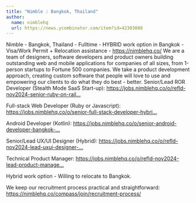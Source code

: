 ```yaml
---
title: "Nimble : Bangkok, Thailand"
author:
  name: nimblehq
  url: https://news.ycombinator.com/item?id=42303088
---
```

Nimble - Bangkok, Thailand - Fulltime - HYBRID work option in Bangkok - Visa&#x2F;Work Permit + Relocation assistance - <a href="https:&#x2F;&#x2F;nimblehq.co&#x2F;" rel="nofollow">https:&#x2F;&#x2F;nimblehq.co&#x2F;</a> We are a team of designers, software developers and product owners building outstanding web and mobile applications for companies of all sizes, from 1-person startups to Fortune 500 companies. We take a product development approach, creating custom software that people will love to use and empowering our clients to do what they do best - better.
Senior&#x2F;Lead ROR Developer (Stealth Mode SaaS Start-up): <a href="https:&#x2F;&#x2F;jobs.nimblehq.co&#x2F;o&#x2F;refld-nov2024-senior-ruby-on-rails-developer-stealth-saas-start-up-on-site-bangkok-relocation-package-and-visa-provided-2" rel="nofollow">https:&#x2F;&#x2F;jobs.nimblehq.co&#x2F;o&#x2F;refld-nov2024-senior-ruby-on-rail...</a>

Full-stack Web Developer (Ruby or Javascript): <a href="https:&#x2F;&#x2F;jobs.nimblehq.co&#x2F;o&#x2F;senior-full-stack-developer-hybrid-in-bangkok-relocation-provided-2-4" rel="nofollow">https:&#x2F;&#x2F;jobs.nimblehq.co&#x2F;o&#x2F;senior-full-stack-developer-hybri...</a>

Android Developer (Kotlin): <a href="https:&#x2F;&#x2F;jobs.nimblehq.co&#x2F;o&#x2F;senior-android-developer-bangkok-5" rel="nofollow">https:&#x2F;&#x2F;jobs.nimblehq.co&#x2F;o&#x2F;senior-android-developer-bangkok-...</a>

Senior&#x2F;Lead UX&#x2F;UI Designer (Hybrid): <a href="https:&#x2F;&#x2F;jobs.nimblehq.co&#x2F;o&#x2F;refld-nov2024-lead-uxui-designer-bangkok-hybrid-2" rel="nofollow">https:&#x2F;&#x2F;jobs.nimblehq.co&#x2F;o&#x2F;refld-nov2024-lead-uxui-designer-...</a>

Technical Product Manager: <a href="https:&#x2F;&#x2F;jobs.nimblehq.co&#x2F;o&#x2F;refld-nov2024-lead-product-manager-bangkok-hybrid-relocation-visa-provided-2" rel="nofollow">https:&#x2F;&#x2F;jobs.nimblehq.co&#x2F;o&#x2F;refld-nov2024-lead-product-manage...</a>

Hybrid work option - Willing to relocate to Bangkok.

We keep our recruitment process practical and straightforward: <a href="https:&#x2F;&#x2F;nimblehq.co&#x2F;compass&#x2F;join&#x2F;recruitment-process&#x2F;" rel="nofollow">https:&#x2F;&#x2F;nimblehq.co&#x2F;compass&#x2F;join&#x2F;recruitment-process&#x2F;</a>
<JobApplication />
